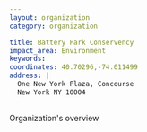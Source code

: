 ```yaml
---
layout: organization
category: organization

title: Battery Park Conservency
impact_area: Environment
keywords: 
coordinates: 40.70296,-74.011499
address: |
  One New York Plaza, Concourse
  New York NY 10004
---
```

Organization's overview
